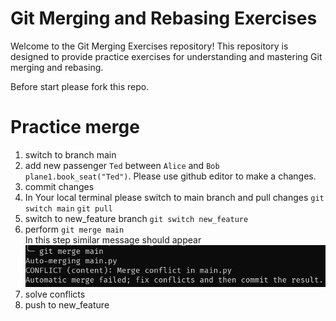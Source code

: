 # Git Merging and Rebasing Exercises

Welcome to the Git Merging Exercises repository! 
This repository is designed to provide practice exercises 
for understanding and mastering Git merging and rebasing.

Before start please fork this repo.


# Practice merge 


1) switch to branch main
2) add new passenger `Ted` between `Alice` and `Bob`
   `plane1.book_seat("Ted")`. 
    Please use github editor to make a changes.
3) commit changes 
4) In Your local terminal please switch to main branch 
   and pull changes
   `git switch main`
   `git pull`
5) switch to new_feature branch `git switch new_feature`
6) perform `git merge main`  
In this step similar message should appear
![Alt text](git_merge_conflict.png?raw=true "Title")
7) solve conflicts 
8) push to new_feature
